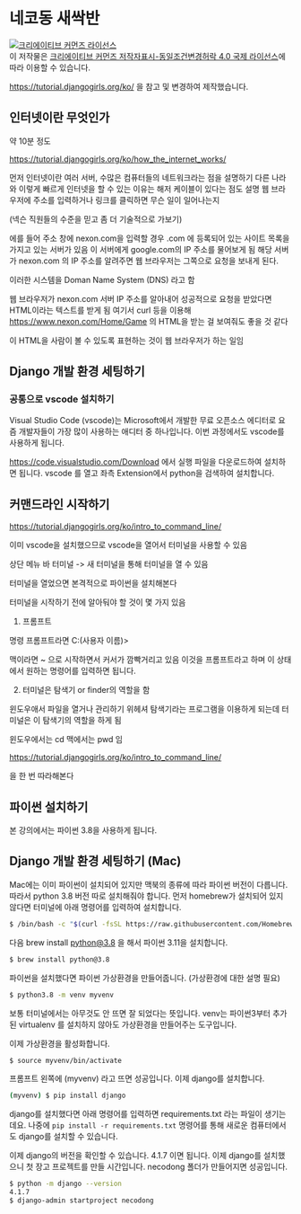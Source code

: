 # 네코동 새싹반

<a rel="license" href="http://creativecommons.org/licenses/by-sa/4.0/"><img alt="크리에이티브 커먼즈 라이선스" style="border-width:0" src="https://i.creativecommons.org/l/by-sa/4.0/88x31.png" /></a><br />이 저작물은 <a rel="license" href="http://creativecommons.org/licenses/by-sa/4.0/">크리에이티브 커먼즈 저작자표시-동일조건변경허락 4.0 국제 라이선스</a>에 따라 이용할 수 있습니다.

https://tutorial.djangogirls.org/ko/ 을 참고 및 변경하여 제작했습니다.

## 인터넷이란 무엇인가

약 10분 정도

https://tutorial.djangogirls.org/ko/how_the_internet_works/

먼저 인터넷이란 여러 서버, 수많은 컴퓨터들의 네트워크라는 점을 설명하기
다른 나라와 이렇게 빠르게 인터넷을 할 수 있는 이유는 해저 케이블이 있다는 점도 설명
웹 브라우저에 주소를 입력하거나 링크를 클릭하면 무슨 일이 일어나는지

(넥슨 직원들의 수준을 믿고 좀 더 기술적으로 가보기)

에를 들어 주소 창에 nexon.com을 입력할 경우 .com 에 등록되어 있는 사이트 목록을 가지고 있는 서버가 있음 이 서버에게 google.com의 IP 주소를 물어보게 됨
해당 서버가 nexon.com 의 IP 주소를 알려주면 웹 브라우저는 그쪽으로 요청을 보내게 된다.

이러한 시스템을 Doman Name System (DNS) 라고 함

웹 브라우저가 nexon.com 서버 IP 주소를 알아내어 성공적으로 요청을 받았다면 HTML이라는 텍스트를 받게 됨
여기서 curl 등을 이용해 https://www.nexon.com/Home/Game 의 HTML을 받는 걸 보여줘도 좋을 것 같다

이 HTML을 사람이 볼 수 있도록 표현하는 것이 웹 브라우저가 하는 일임


## Django 개발 환경 세팅하기

### 공통으로 vscode 설치하기

Visual Studio Code (vscode)는 Microsoft에서 개발한 무료 오픈소스 에디터로 요즘 개발자들이 가장 많이 사용하는 애디터 중 하나입니다.
이번 과정에서도 vscode를 사용하게 됩니다.

https://code.visualstudio.com/Download 에서 실행 파일을 다운로드하여 설치하면 됩니다.
vscode 를 열고 좌측 Extension에서 python을 검색하여 설치합니다.

## 커맨드라인 시작하기

https://tutorial.djangogirls.org/ko/intro_to_command_line/

이미 vscode을 설치했으므로 vscode을 열어서 터미널을 사용할 수 있음

상단 메뉴 바 터미널 -> 새 터미널을 통해 터미널을 열 수 있음

터미널을 열었으면 본격적으로 파이썬을 설치해본다

터미널을 시작하기 전에 알아둬야 할 것이 몇 가지 있음

1. 프롬프트 

명령 프롬프트라면 C:\(사용자 이름)>

맥이라면 ~ 으로 시작하면서 커서가 깜빡거리고 있음
이것을 프롬프트라고 하며 이 상태에서 원하는 명령어를 입력하면 됩니다.

2. 터미널은 탐색기 or finder의 역할을 함

윈도우애서 파일을 열거나 관리하기 위헤셔 탐색기라는 프로그램을 이용하게 되는데 터미널은 이 탐색기의 역할을 하게 됨

윈도우에서는 cd 맥에서는 pwd 임

https://tutorial.djangogirls.org/ko/intro_to_command_line/

을 한 번 따라해본다


## 파이썬 설치하기

본 강의에서는 파이썬 3.8을 사용하게 됩니다.

## Django 개발 환경 세팅하기 (Mac)

Mac에는 이미 파이썬이 설치되어 있지만 맥북의 종류에 따라 파이썬 버전이 다릅니다. 따라서 python 3.8 버전 따로 설치해줘야 합니다. 먼저 homebrew가 설치되어 있지 않다면 터미널에 아래 명령어를 입력하여 설치합니다.

```sh
$ /bin/bash -c "$(curl -fsSL https://raw.githubusercontent.com/Homebrew/install/HEAD/install.sh)"
```

다음 brew install python@3.8 을 해서 파이썬 3.11을 설치합니다.

```sh
$ brew install python@3.8
```

파이썬을 설치했다면 파이썬 가상환경을 만들어줍니다.
(가상환경에 대한 설명 필요)

```sh
$ python3.8 -m venv myvenv
```

보통 터미널에서는 아무것도 안 뜨면 잘 되었다는 뜻입니다. venv는 파이썬3부터 추가된 virtualenv 를 설치하지 않아도 가상환경을 만들어주는 도구입니다.

이제 가상환경을 활성화합니다.

```sh
$ source myvenv/bin/activate
```

프롬프트 왼쪽에 (myvenv) 라고 뜨면 성공입니다. 이제 django를 설치합니다.

```sh
(myvenv) $ pip install django
```

django를 설치했다면 아래 명령어를 입력하면 requirements.txt 라는 파일이 생기는데요.
나중에 `pip install -r requirements.txt` 명령어를 통해 새로운 컴퓨터에서도 django를 설치할 수 있습니다.

이제 django의 버전을 확인할 수 있습니다. 4.1.7 이면 됩니다.
이제 django를 설치했으니 첫 장고 프로젝트를 만들 시간입니다. 
necodong 폴더가 만들어지면 성공입니다.

```sh
$ python -m django --version
4.1.7
$ django-admin startproject necodong
```



